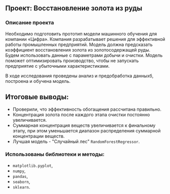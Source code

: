 ## Проект: Восстановление золота из руды

### Описание проекта

Необходимо подготовить прототип модели машинного обучения для компании «Цифра». Компания разрабатывает решения для эффективной работы промышленных предприятий.
Модель должна предсказать коэффициент восстановления золота из золотосодержащей руды. Будем использовать данные с параметрами добычи и очистки. 
Модель поможет оптимизировать производство, чтобы не запускать предприятие с убыточными характеристиками.


В ходе исследования проведены анализ и предобработка данныхб, построена и обучена модель.

## Итоговые выводы:

* Проверили, что эффективность обогащения рассчитана правильно.
* Концентрация золота после каждого этапа очиcтки постоянно увеличивается.
* Суммарная концентрация веществ увеличивается к финальному этапу, при этом уменьшается диапазон распределения суммарной концентрации веществ.
* Лучшая модель - "Cлучайный лес" `RandomForestRegressor`.


### Использованы библиотеки и методы:
* `matplotlib.pyplot`,
* `numpy`,
* `pandas`,
* `seaborn`,
* `sklearn`.
